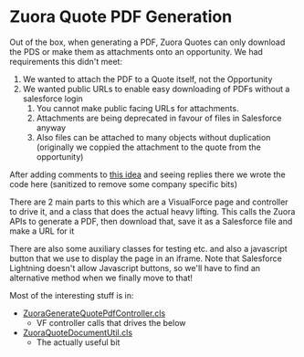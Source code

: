 # Zuora Quote PDF Generation

Out of the box, when generating a PDF, Zuora Quotes can only download the PDS or make them as attachments onto an opportunity.  We had requirements this didn't meet:
1. We wanted to attach the PDF to a Quote itself, not the Opportunity
2. We wanted public URLs to enable easy downloading of PDFs without a salesforce login
    1. You cannot make public facing URLs for attachments.
    2. Attachments are being deprecated in favour of files in Salesforce anyway
    3. Also files can be attached to many objects without duplication (originally we coppied the attachment to the quote from the opportunity)

After adding comments to [this idea](https://community.zuora.com/t5/Zuora-CPQ-Ideas/Zuora-Quote-PDFs-and-Salesforce-Files/idc-p/27821#!%2F%23M1653) and seeing replies there we wrote the code here (sanitized to remove some company specific bits)

There are 2 main parts to this which are a VisualForce page and controller to drive it, 
and a class that does the actual heavy lifting. This calls the Zuora APIs to generate a
PDF, then download that, save it as a Salesforce file and make a URL for it

There are also some auxiliary classes for testing etc.
and also a javascript button that we use to display the page in an iframe. Note that Salesforce Lightning doesn't allow Javascript buttons, so we'll have to find an alternative method when we finally move to that!

Most of the interesting stuff is in:

* [ZuoraGenerateQuotePdfController.cls](classes/ZuoraGenerateQuotePdfController.cls)
    * VF controller calls that drives the below
* [ZuoraQuoteDocumentUtil.cls](classes/ZuoraQuoteDocumentUtil.cls)
    * The actually useful bit



